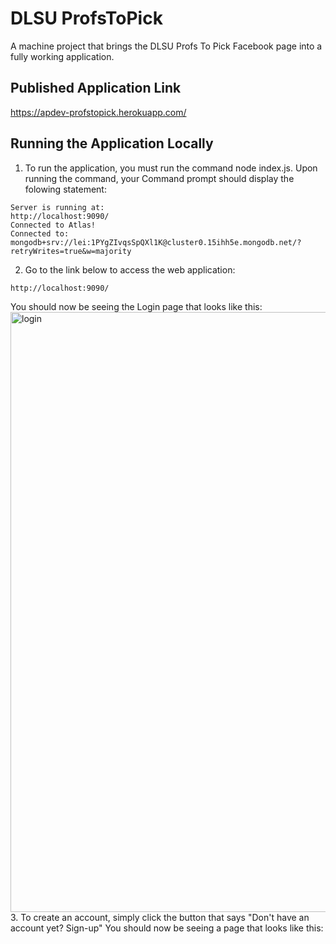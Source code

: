 # DLSU ProfsToPick
A machine project that brings the DLSU Profs To Pick Facebook page into a fully working application.<br>

## Published Application Link
https://apdev-profstopick.herokuapp.com/<br>

## Running the Application Locally
1. To run the application, you must run the command node index.js. Upon running the command, your Command prompt should display the folowing statement:
```
Server is running at:
http://localhost:9090/
Connected to Atlas!
Connected to: mongodb+srv://lei:1PYgZIvqsSpQXl1K@cluster0.15ihh5e.mongodb.net/?retryWrites=true&w=majority
```
2. Go to the link below to access the web application:
```
http://localhost:9090/
```
You should now be seeing the Login page that looks like this:
<img width="960" alt="login" src="https://user-images.githubusercontent.com/80928976/177103805-8e4dad90-8e36-459c-8530-e280d3dcc73d.png">
3. To create an account, simply click the button that says "Don't have an account yet? Sign-up"
You should now be seeing a page that looks like this:
